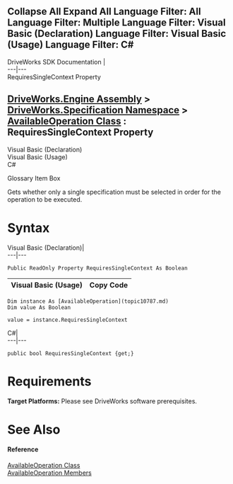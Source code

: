        

 Collapse All Expand All  Language Filter: All  Language Filter: Multiple  Language Filter: Visual Basic (Declaration) Language Filter: Visual Basic (Usage) Language Filter: C#  
---  
DriveWorks SDK Documentation  |   
---|---  
RequiresSingleContext Property   
  
[DriveWorks.Engine Assembly](topic2156.md) > [DriveWorks.Specification Namespace](topic10764.md) > [AvailableOperation Class](topic10787.md) : RequiresSingleContext Property  
---  
  
Visual Basic (Declaration)    
Visual Basic (Usage)    
C# 

Glossary Item Box

Gets whether only a single specification must be selected in order for the operation to be executed. 

# Syntax

Visual Basic (Declaration)|   
---|---  
      
    
    Public ReadOnly Property RequiresSingleContext As Boolean  
  
Visual Basic (Usage)| Copy Code  
---|---  
      
    
    Dim instance As [AvailableOperation](topic10787.md)
    Dim value As Boolean
     
    value = instance.RequiresSingleContext  
  
C#|   
---|---  
      
    
    public bool RequiresSingleContext {get;}  
  
# Requirements

**Target Platforms:** Please see DriveWorks software prerequisites.

# See Also

#### Reference

[AvailableOperation Class](topic10787.md)   
[AvailableOperation Members](topic10788.md)


